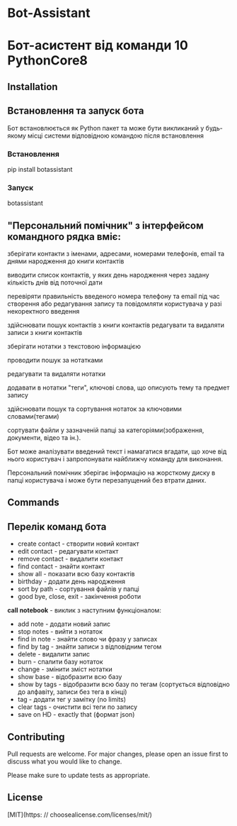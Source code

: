 # Bot-Assistant

# Бот-асистент від команди 10 PythonCore8

## Installation

## Встановлення та запуск бота

Бот встановлюється як Python пакет та може бути викликаний у будь-якому місці системи відповідною командою після встановлення

### Встановлення

pip install botassistant

### Запуск

botassistant

## "Персональний помічник" з інтерфейсом командного рядка вміє:

зберігати контакти з іменами, адресами, номерами телефонів, email та днями народження до книги контактів

виводити список контактів, у яких день народження через задану кількість днів від поточної дати

перевіряти правильність введеного номера телефону та email під час створення або редагування запису та повідомляти користувача у разі некоректного введення

здійснювати пошук контактів з книги контактів
редагувати та видаляти записи з книги контактів

зберігати нотатки з текстовою інформацією

проводити пошук за нотатками

редагувати та видаляти нотатки

додавати в нотатки "теги", ключові слова, що описують тему та предмет запису

здійснювати пошук та сортування нотаток за ключовими словами(тегами)

сортувати файли у зазначеній папці за категоріями(зображення, документи, відео та ін.).

Бот може аналізувати введений текст і намагатися вгадати, що хоче від нього користувач і запропонувати найближчу команду для виконання.

Персональний помічник зберігає інформацію на жорсткому диску в папці користувача і може бути перезапущений без втрати даних.

## Commands

## Перелік команд бота

- create contact - створити новий контакт
- edit contact - редагувати контакт
- remove contact - видалити контакт
- find contact - знайти контакт
- show all - показати всю базу контактів
- birthday - додати день народження
- sort by path - сортування файлів у папці
- good bye, close, exit - закінчення роботи

**call notebook** - виклик з наступним функціоналом:

- add note - додати новий запис
- stop notes - вийти з нотаток
- find in note - знайти слово чи фразу у записах
- find by tag - знайти записи з відповідним тегом
- delete - видалити запис
- burn - спалити базу нотаток
- change - змінити зміст нотатки
- show base - відобразити всю базу
- show by tags - відобразити всю базу по тегам (сортується відповідно до алфавіту, записи без тега в кінці)
- tag - додати тег у замітку (no limits)
- clear tags - очистити всі теги по запису
- save on HD - exactly that (формат json)

## Contributing

Pull requests are welcome. For major changes, please open an issue first to discuss what you would like to change.

Please make sure to update tests as appropriate.

## License

[MIT](https: // choosealicense.com/licenses/mit/)
